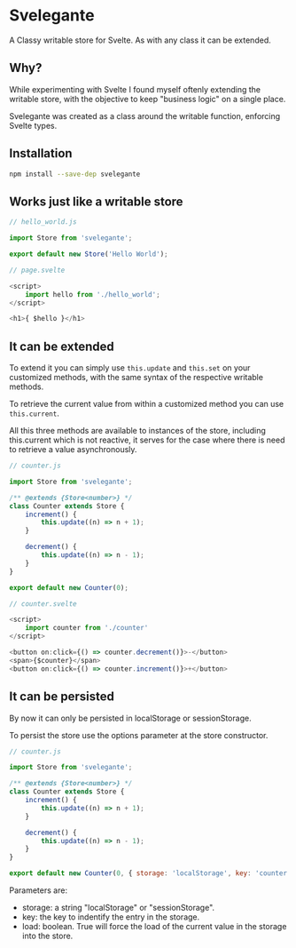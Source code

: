 # Svelegante

A Classy writable store for Svelte. As with any class it can be extended.

## Why?

While experimenting with Svelte I found myself oftenly extending the writable store, with the objective to keep "business logic" on a single place.

Svelegante was created as a class around the writable function, enforcing Svelte types.

## Installation

```bash
npm install --save-dep svelegante
```

## Works just like a writable store

```javascript
// hello_world.js

import Store from 'svelegante';

export default new Store('Hello World');

// page.svelte

<script>
    import hello from './hello_world';
</script>

<h1>{ $hello }</h1>
```

## It can be extended

To extend it you can simply use `this.update` and `this.set` on your customized methods, with the same syntax of the respective writable methods.

To retrieve the current value from within a customized method you can use `this.current`.

All this three methods are available to instances of the store, including this.current which is not reactive, it serves for the case where there is need to retrieve a value asynchronously.

```javascript
// counter.js

import Store from 'svelegante';

/** @extends {Store<number>} */
class Counter extends Store {
	increment() {
		this.update((n) => n + 1);
	}

	decrement() {
		this.update((n) => n - 1);
	}
}

export default new Counter(0);

// counter.svelte

<script>
    import counter from './counter'
</script>

<button on:click={() => counter.decrement()}>-</button>
<span>{$counter}</span>
<button on:click={() => counter.increment()}>+</button>
```

## It can be persisted

By now it can only be persisted in localStorage or sessionStorage.

To persist the store use the options parameter at the store constructor.

```javascript
// counter.js

import Store from 'svelegante';

/** @extends {Store<number>} */
class Counter extends Store {
	increment() {
		this.update((n) => n + 1);
	}

	decrement() {
		this.update((n) => n - 1);
	}
}

export default new Counter(0, { storage: 'localStorage', key: 'counter', load: true });
```

Parameters are:

- storage: a string "localStorage" or "sessionStorage".
- key: the key to indentify the entry in the storage.
- load: boolean. True will force the load of the current value in the storage into the store.
